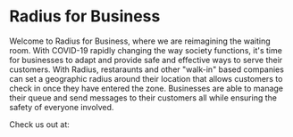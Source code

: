 # Radius for Business

Welcome to Radius for Business, where we are reimagining the waiting room. With COVID-19 rapidly changing the way society functions, it's time for businesses to adapt and provide safe and effective ways to serve their customers. With Radius, restaraunts and other "walk-in" based companies can set a geographic radius around their location that allows customers to check in once they have entered the zone. Businesses are able to manage their queue and send messages to their customers all while ensuring the safety of everyone involved.

Check us out at: